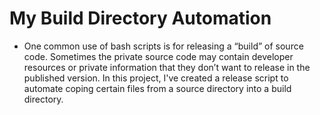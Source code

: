 # My Build Directory Automation

 - One common use of bash scripts is for releasing a “build” of source code. Sometimes the private source code may contain developer resources or private information that they don’t want to release in the published version.
 In this project, I've created a release script to automate coping certain files from a source directory into a build directory.
